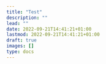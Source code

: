 ```yaml
---
title: "Test"
description: ""
lead: ""
date: 2022-09-21T14:41:21+01:00
lastmod: 2022-09-21T14:41:21+01:00
draft: true
images: []
type: docs
---
```

